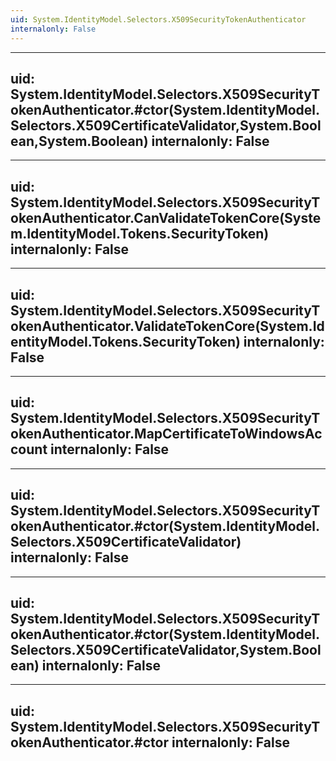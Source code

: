 ```yaml
---
uid: System.IdentityModel.Selectors.X509SecurityTokenAuthenticator
internalonly: False
---
```


---
uid: System.IdentityModel.Selectors.X509SecurityTokenAuthenticator.#ctor(System.IdentityModel.Selectors.X509CertificateValidator,System.Boolean,System.Boolean)
internalonly: False
---

---
uid: System.IdentityModel.Selectors.X509SecurityTokenAuthenticator.CanValidateTokenCore(System.IdentityModel.Tokens.SecurityToken)
internalonly: False
---

---
uid: System.IdentityModel.Selectors.X509SecurityTokenAuthenticator.ValidateTokenCore(System.IdentityModel.Tokens.SecurityToken)
internalonly: False
---

---
uid: System.IdentityModel.Selectors.X509SecurityTokenAuthenticator.MapCertificateToWindowsAccount
internalonly: False
---

---
uid: System.IdentityModel.Selectors.X509SecurityTokenAuthenticator.#ctor(System.IdentityModel.Selectors.X509CertificateValidator)
internalonly: False
---

---
uid: System.IdentityModel.Selectors.X509SecurityTokenAuthenticator.#ctor(System.IdentityModel.Selectors.X509CertificateValidator,System.Boolean)
internalonly: False
---

---
uid: System.IdentityModel.Selectors.X509SecurityTokenAuthenticator.#ctor
internalonly: False
---
